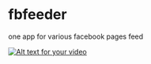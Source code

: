 # fbfeeder
one app for various facebook pages feed


[![Alt text for your video](http://img.youtube.com/vi/oQhNVd8Uk5A/0.jpg)](https://www.youtube.com/watch?v=oQhNVd8Uk5A)

